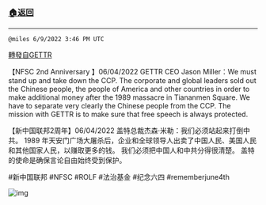 ###  [:house:返回](README.md)
---


`@miles 6/9/2022 3:46 PM UTC`

[轉發自GETTR](https://gettr.com/post/p1ddz11884d)

【NFSC 2nd Anniversary 】06/04/2022  GETTR CEO Jason Miller：We must stand up and take down the CCP.  The corporate and global leaders sold out the Chinese people, the people of America and other countries in order to make additional money after the 1989 massacre in Tiananmen Square. We have to separate very clearly the Chinese people from the CCP.  The mission with GETTR is to make sure that free speech is always protected.

【新中国联邦2周年】06/04/2022 盖特总裁杰森·米勒：我们必须站起来打倒中共。 1989 年天安门广场大屠杀后，企业和全球领导人出卖了中国人民、美国人民和其他国家人民，以赚取更多的钱。 我们必须把中国人和中共分得很清楚。 盖特的使命是确保言论自由始终受到保护。

#新中国联邦 #NFSC  #ROLF #法治基金 #纪念六四 #rememberjune4th

![img](https://media.gettr.com/group38/getter/2022/06/09/15/1d55c227-a465-7b69-dc46-690d56cec4dd/out.jpg)
